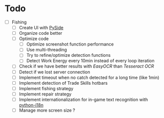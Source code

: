 # Todo
- [ ] Fishing
    - [ ] Create UI with [PySide](https://doc.qt.io/qtforpython/examples/example_bluetooth__btscanner.html)
    - [ ] Organize code better
    - [ ] Optimize code
        - [ ] Optimize screenshot function performance
        - [ ] Use multi-threading
        - [ ] Try to refine/optimize detection functions
        - [ ] Detect Work Energy every 10min instead of every loop iteration
    - [ ] Check if we have better results with _EasyOCR_ than _Tesseract OCR_
    - [ ] Detect if we lost server connection
    - [ ] Implement timeout when no catch detected for a long time (like 1min)
    - [ ] Implement detection of Trade Skills hotbars
    - [ ] Implement fishing strategy
    - [ ] Implement repair strategy
    - [ ] Implement internationalization for in-game text recognition with [python-i18n](https://pypi.org/project/python-i18n/)
    - [ ] Manage more screen size ?